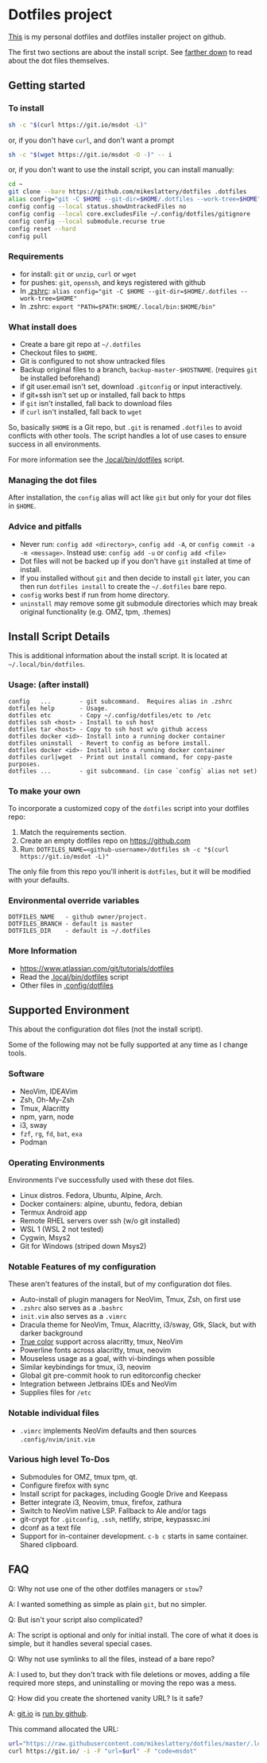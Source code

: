 # Dotfiles project

[This](https://github.com/mikeslattery/dotfiles) is my personal dotfiles and dotfiles installer project on github.

The first two sections are about the install script.  See [farther down](#supported-environment) to read about the dot files themselves.

## Getting started

### To install

```sh
sh -c "$(curl https://git.io/msdot -L)"
```

or, if you don't have `curl`, and don't want a prompt

```sh
sh -c "$(wget https://git.io/msdot -O -)" -- i
```

or, if you don't want to use the install script, you can install manually:

```sh
cd ~
git clone --bare https://github.com/mikeslattery/dotfiles .dotfiles
alias config="git -C $HOME --git-dir=$HOME/.dotfiles --work-tree=$HOME"
config config --local status.showUntrackedFiles no
config config --local core.excludesFile ~/.config/dotfiles/gitignore
config config --local submodule.recurse true
config reset --hard
config pull
```

### Requirements

- for install:  `git` or `unzip`, `curl` or `wget`
- for pushes:   `git`, `openssh`, and keys registered with github
- In [.zshrc](.zshrc):    `alias config="git -C $HOME --git-dir=$HOME/.dotfiles --work-tree=$HOME"`
- In .zshrc:    `export "PATH=$PATH:$HOME/.local/bin:$HOME/bin"`

### What install does

- Create a bare git repo at `~/.dotfiles`
- Checkout files to `$HOME`.
- Git is configured to not show untracked files
- Backup original files to a branch, `backup-master-$HOSTNAME`. (requires `git` be installed beforehand)
- if git user.email isn't set, download `.gitconfig` or input interactively.
- if git+ssh isn't set up or installed, fall back to https
- if `git` isn't installed, fall back to download files
- if `curl` isn't installed, fall back to `wget`

So, basically `$HOME` is a Git repo, but `.git` is renamed `.dotfiles` to avoid conflicts with other tools.
The script handles a lot of use cases to ensure success in all environments.

For more information see the [.local/bin/dotfiles](.local/bin/dotfiles) script.

### Managing the dot files

After installation, the `config` alias will act like `git`
but only for your dot files in `$HOME`.

### Advice and pitfalls

- Never run: `config add <directory>`, `config add -A`, or `config commit -a -m <message>`.
  Instead use: `config add -u` or `config add <file>`
- Dot files will not be backed up if you don't have `git` installed at time of install.
- If you installed without `git` and then decide to install `git` later,
  you can then run `dotfiles install` to create the `~/.dotfiles` bare repo.
- `config` works best if run from home directory.
- `uninstall` may remove some git submodule directories
  which may break original functionality (e.g. OMZ, tpm, .themes)

## Install Script Details

This is additional information about the install script.
It is located at `~/.local/bin/dotfiles`.

### Usage:  (after install)

```
config   ...        - git subcommand.  Requires alias in .zshrc
dotfiles help       - Usage.
dotfiles etc        - Copy ~/.config/dotfiles/etc to /etc
dotfiles ssh <host> - Install to ssh host
dotfiles tar <host> - Copy to ssh host w/o github access
dotfiles docker <id>- Install into a running docker container
dotfiles uninstall  - Revert to config as before install.
dotfiles docker <id>- Install into a running docker container
dotfiles curl|wget  - Print out install command, for copy-paste purposes.
dotfiles ...        - git subcommand. (in case `config` alias not set)
```

### To make your own

To incorporate a customized copy of the `dotfiles` script into your dotfiles repo:

1. Match the requirements section.
2. Create an empty dotfiles repo on <https://github.com>
3. Run: `DOTFILES_NAME=<github-username>/dotfiles sh -c "$(curl https://git.io/msdot -L)"`

The only file from this repo you'll inherit is `dotfiles`,
but it will be modified with your defaults.

### Environmental override variables

```
DOTFILES_NAME   - github owner/project.
DOTFILES_BRANCH - default is master
DOTFILES_DIR    - default is ~/.dotfiles
```

### More Information

* <https://www.atlassian.com/git/tutorials/dotfiles>
* Read the [.local/bin/dotfiles](.local/bin/dotfiles) script
* Other files in [.config/dotfiles](.config/dotfiles)

## Supported Environment

This about the configuration dot files (not the install script).

Some of the following may not be fully supported at any time as I change tools.

### Software

* NeoVim, IDEAVim
* Zsh, Oh-My-Zsh
* Tmux, Alacritty
* npm, yarn, node
* i3, sway
* `fzf`, `rg`, `fd`, `bat`, `exa`
* Podman

### Operating Environments

Environments I've successfully used with these dot files.

* Linux distros.  Fedora, Ubuntu, Alpine, Arch.
* Docker containers: alpine, ubuntu, fedora, debian
* Termux Android app
* Remote RHEL servers over ssh (w/o git installed)
* WSL 1  (WSL 2 not tested)
* Cygwin, Msys2
* Git for Windows (striped down Msys2)

### Notable Features of my configuration

These aren't features of the install, but of my configuration dot files.

* Auto-install of plugin managers for NeoVim, Tmux, Zsh, on first use
* `.zshrc` also serves as a `.bashrc`
* `init.vim` also serves as a `.vimrc`
* Dracula theme for NeoVim, Tmux, Alacritty, i3/sway, Gtk, Slack, but with darker background
* [True color](https://gist.github.com/andersevenrud/015e61af2fd264371032763d4ed965b6) support across alacritty, tmux, NeoVim 
* Powerline fonts across alacritty, tmux, neovim
* Mouseless usage as a goal, with vi-bindings when possible
* Similar keybindings for tmux, i3, neovim
* Global git pre-commit hook to run editorconfig checker
* Integration between Jetbrains IDEs and NeoVim
* Supplies files for `/etc`

### Notable individual files

* `.vimrc` implements NeoVim defaults and then sources `.config/nvim/init.vim`

### Various high level To-Dos

* Submodules for OMZ, tmux tpm, qt.
* Configure firefox with sync
* Install script for packages, including Google Drive and Keepass
* Better integrate i3, Neovim, tmux, firefox, zathura
* Switch to NeoVim native LSP.  Fallback to Ale and/or tags
* git-crypt for `.gitconfig`, `.ssh`, netlify, stripe, keypassxc.ini
* dconf as a text file
* Support for in-container development.  `c-b c` starts in same container.  Shared clipboard.

## FAQ

Q: Why not use one of the other dotfiles managers or `stow`?

A: I wanted something as simple as plain `git`, but no simpler.

Q: But isn't your script also complicated?

A: The script is optional and only for initial install.
The core of what it does is simple,
but it handles several special cases.

Q: Why not use symlinks to all the files, instead of a bare repo?

A: I used to, but they don't track with file deletions or moves, 
adding a file required more steps,
and uninstalling or moving the repo was a mess.

Q: How did you create the shortened vanity URL?  Is it safe?

A: [git.io](https://git.io) is [run by github](https://github.blog/2011-11-10-git-io-github-url-shortener/).

This command allocated the URL:

```sh
url="https://raw.githubusercontent.com/mikeslattery/dotfiles/master/.local/bin/dotfiles"
curl https://git.io/ -i -F "url=$url" -F "code=msdot"
```

